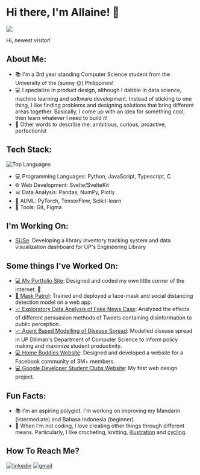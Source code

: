 ﻿# Hi there, I'm Allaine! 👋
![](https://komarev.com/ghpvc/?username=allainerain&label=Visitors) 

Hi, newest visitor!

## About Me:
- 📚 I'm a 3rd year standing Computer Science student from the University of the (sunny 🌞) Philippines!
- 💻 I specialize in product design, although I dabble in data science, machine learning and software development. Instead of sticking to one thing, I like finding problems and designing solutions that bring different areas together. Basically, I come up with an idea for something cool, then learn whatever I need to build it!
- 🌱 Other words to describe me: ambitious, curious, proactive, perfectionist

## Tech Stack:
![Top Languages](https://github-readme-stats.vercel.app/api/top-langs/?username=allainerain&theme=github_dark&layout=compact)

- 💻 Programming Languages: Python, JavaScript, Typescript,  C
- 🌐 Web Development: Svelte/SvelteKit
- 📊 Data Analysis: Pandas, NumPy, Plotly
- 🤖 AI/ML: PyTorch, TensorFlow, Scikit-learn
- 🚀 Tools: Git, Figma

## I'm Working On:
- [SUSe](https://github.com/bbcarrots/SUSe): Developing a library inventory tracking system and data visualization dashboard for UP's Engineering Library 


## Some things I've Worked On:
- [💻 My Portfolio Site](https://allaine.vercel.app/): Designed and coded my own little corner of the internet. 🌱
- [🤖 Mask Patrol](https://github.com/allainerain/CS180-MaskPatrol): Trained and deployed a face-mask and social distancing detection model on a  web app.
- [📈 Exploratory Data Analysis of Fake News Case](https://overdrivengain.github.io/cs132-portfolio/): Analyzed the effects of different persuasion methods of Tweets containing disinformation to public perception.
- [📈 Agent Based Modelling of Disease Spread](https://colab.research.google.com/drive/16SWczdJnxQIFhFeX_kbTlX4wt_WyqG-H?usp=sharing): Modelled disease spread in UP Diliman's Department of Computer Science to inform policy making and maximize student productivity.
- [💻 Home Buddies Website](https://www.homebuddies.community/): Designed and developed a website for a Facebook community of 3M+ members.
- [💻 Google Developer Student Clubs Website](https://gdsc-diliman.netlify.app/): My first web design project.


## Fun Facts:
- 📚 I'm an aspiring polyglot. I'm working on improving my Mandarin (intermediate) and Bahasa Indonesia (beginner).
- 🎨 When I'm not coding, I love creating other things through different means. Particularly, I like crocheting, knitting, [illustration](https://www.instagram.com/allaine.psd/) and [cycling](https://allaine.vercel.app/blog/cycling-journey).

## How To Reach Me?
[![linkedin](https://img.shields.io/badge/LinkedIn-0A66C2?style=for-the-badge&logo=LinkedIn&logoColor=white)](https://www.linkedin.com/in/allaine-tan/)
[![gmail](https://img.shields.io/badge/Gmail-EA4335?style=for-the-badge&logo=Gmail&logoColor=white)](mailto:autan1@up.edu.ph)

